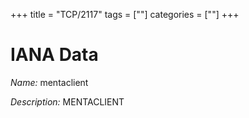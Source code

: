 +++
title = "TCP/2117"
tags = [""]
categories = [""]
+++

# IANA Data

_Name:_ mentaclient

_Description:_ MENTACLIENT

